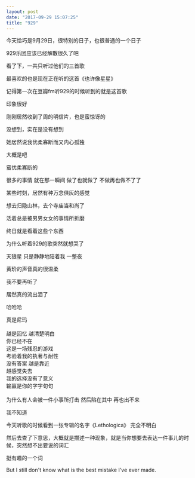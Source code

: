 ```yaml
---
layout: post
date: "2017-09-29 15:07:25"
title: "929"
---
```



今天恰巧是9月29日，很特别的日子，也很普通的一个日子

929乐团应该已经解散很久了吧

看了下，一共只听过他们的三首歌

最喜欢的也是现在正在听的这首《也许像星星》

记得第一次在豆瓣fm听929的时候听到的就是这首歌

印象很好

刚刚居然收到了周的明信片，也是蛮惊讶的

没想到，实在是没有想到

她居然说我优柔寡断而又内心孤独

大概是吧

蛮优柔寡断的

很多的事情 就在那一瞬间 做了也就做了 不做再也做不了了

某些时刻，居然有种万念俱灰的感觉

想去归隐山林，去个寺庙当和尚了

活着总是被男男女女的事情所折磨

终日就是看着这些个东西

为什么听着929的歌突然就想哭了

天狼星 只是静静地陪着我 一整夜

黄玠的声音真的很温柔

我不要再听了

居然真的流出泪了

哈哈哈

真是尼玛  
<br>
越是回忆 越清楚明白  
你已经不在  
这是一场残忍的游戏  
考验着我的执著与耐性  
没有答案 越是靠近  
越感觉失去  
我的选择没有了意义  
输赢是你的字字句句  
<br>
为什么有人会被一件小事所打击 然后陷在其中 再也出不来

我不知道

今天听歌的时候看到一张专辑的名字《Lethologica》 完全不明白

然后去查了下意思，大概就是描述一种现象，就是当你想要去表达一件事儿的时候，突然想不出要说的词汇

挺有趣的一个词

But I still don't know what is the best mistake I've ever made.
